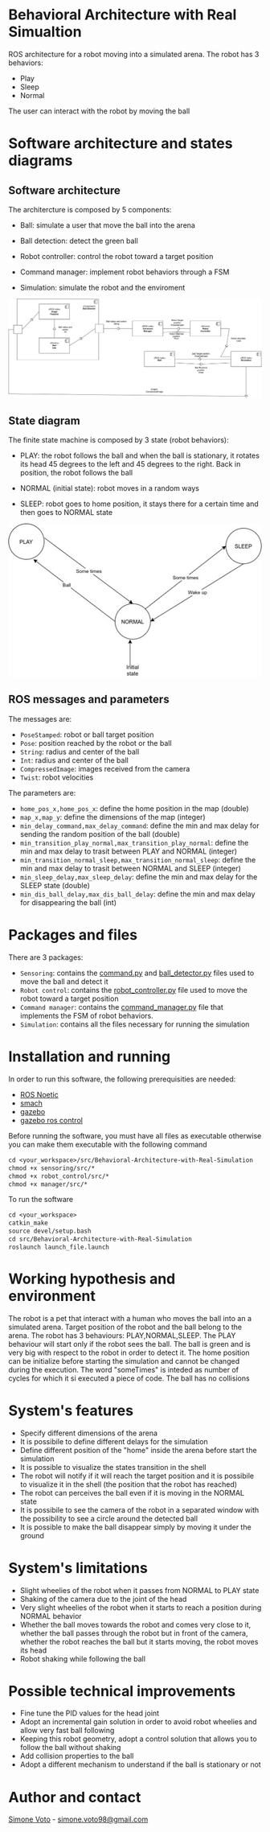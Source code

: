 # Behavioral Architecture with Real Simualtion
ROS architecture for a robot moving into a simulated arena. The robot has 3 behaviors:
- Play
- Sleep
- Normal

The user can interact with the robot by moving the ball
# Software architecture and states diagrams
## Software architecture 
The architercture is composed by 5 components: 

- Ball: simulate a user that move the ball into the arena

- Ball detection: detect the green ball

- Robot controller: control the robot toward a target position

- Command manager: implement robot behaviors through a FSM

- Simulation: simulate the robot and the enviroment

<p align="center">
  <img src="./images/Behavioral_Architecture_Simulation_UML.jpg">
</p>

## State diagram
The finite state machine is composed by 3 state (robot behaviors):

- PLAY: the robot follows the ball and when the ball is stationary, it rotates its head 45 degrees to the left and 45 degrees to the right. Back in position, the robot follows the ball

- NORMAL (initial state): robot moves in a random ways

- SLEEP: robot goes to home position, it stays there for a certain time and then goes to NORMAL state

<p align="center">
  <img src="./images/Behavioral_Architecture_Simulation_FSM.jpg">
</p>

## ROS messages and parameters
The messages are:

- `PoseStamped`: robot or ball target position
- `Pose`: position reached by the robot or the ball
- `String`: radius and center of the ball
- `Int`: radius and center of the ball
- `CompressedImage`: images received from the camera
- `Twist`: robot velocities

The parameters are:

- `home_pos_x,home_pos_x`: define the home position in the map (double)
- `map_x,map_y`: define the dimensions of the map (integer)
- `min_delay_command,max_delay_command`: define the min and max delay for sending the random position of the ball (double)
- `min_transition_play_normal,max_transition_play_normal`: define the min and max delay to trasit between PLAY and NORMAL (integer)
- `min_transition_normal_sleep,max_transition_normal_sleep`: define the min and max delay to trasit between NORMAL and SLEEP (integer)
- `min_sleep_delay,max_sleep_delay`: define the min and max delay for the SLEEP state (double)
- `min_dis_ball_delay,max_dis_ball_delay`: define the min and max delay for disappearing the ball (int)


# Packages and files
There are 3 packages:

- `Sensoring`: contains the [command.py](sensoring/src/command.py) and [ball_detector.py](sensoring/src/ball_detector.py) files used to move the ball and detect it
- `Robot control`: contains the [robot_controller.py](robot_control/src/robot_controller.py) file used to move the robot toward a target position
- `Command manager`: contains the [command_manager.py](manager/src/command_manager) file that implements the FSM of robot behaviors.
- `Simulation`: contains all the files necessary for running the simulation
# Installation and running
In order to run this software, the following prerequisities are needed:
- [ROS Noetic](http://wiki.ros.org/noetic)
- [smach](http://wiki.ros.org/smach)
- [gazebo](http://gazebosim.org/)
- [gazebo ros control](http://gazebosim.org/tutorials/?tut=ros_control)

Before running the software, you must have all files as executable otherwise you can make them executable with the following command
```
cd <your_workspace>/src/Behavioral-Architecture-with-Real-Simulation
chmod +x sensoring/src/*
chmod +x robot_control/src/*
chmod +x manager/src/*
```
To run the software
```
cd <your_workspace>
catkin_make
source devel/setup.bash
cd src/Behavioral-Architecture-with-Real-Simulation
roslaunch launch_file.launch
```

# Working hypothesis and environment
The robot is a pet that interact with a human who moves the ball into an a simulated arena. Target position of the robot and the ball belong to the arena. The robot has 3 behaviours: PLAY,NORMAL,SLEEP. The PLAY behaviour will start only if the robot sees the ball. The ball is green and is very big with respect to the robot in order to detect it. The home position can be initialize before starting the simulation and cannot be changed during the execution. The word "someTimes" is inteded as number of cycles for which it si executed a piece of code. The ball has no collisions

# System's features
- Specify different dimensions of the arena
- It is possibile to define different delays for the simulation
- Define different position of the "home" inside the arena before start the simulation
- It is possible to visualize the states transition in the shell
- The robot will notify if it will reach the target position and it is possibile to visualize it in the shell (the position that the robot has reached)
- The robot can perceives the ball even if it is moving in the NORMAL state
- It is possibile to see the camera of the robot in a separated window with the possibility to see a circle around the detected ball
- It is possible to make the ball disappear simply by moving it under the ground

# System's limitations
- Slight wheelies of the robot when it passes from NORMAL to PLAY state
- Shaking of the camera due to the joint of the head
- Very slight wheelies of the robot when it starts to reach a position during NORMAL behavior
- Whether the ball moves towards the robot and comes very close to it, whether the ball passes through the robot but in front of the camera, whether the robot reaches the ball but it starts moving, the robot moves its head
- Robot shaking while following the ball

# Possible technical improvements
- Fine tune the PID values for the head joint
- Adopt an incremental gain solution in order to avoid robot wheelies and allow very fast ball following
- Keeping this robot geometry, adopt a control solution that allows you to follow the ball without shaking
- Add collision properties to the ball
- Adopt a different mechanism to understand if the ball is stationary or not

# Author and contact
[Simone Voto](https://github.com/Cavalletta98) - simone.voto98@gmail.com